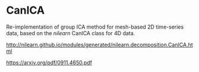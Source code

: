 # CanICA
Re-implementation of group ICA method for mesh-based 2D time-series data, based on the *nilearn* CanICA class for 4D data. 

http://nilearn.github.io/modules/generated/nilearn.decomposition.CanICA.html

https://arxiv.org/pdf/0911.4650.pdf
